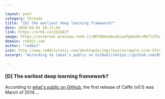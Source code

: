 ```yaml
---

layout: post
category: threads
title: "[D] The earliest deep learning framework?"
date: 2020-04-01 18:17:44
link: https://vrhk.co/2X2GE2f
image: https://external-preview.redd.it/WEY6DkeUbvo5cavPpAa20srRkflSTSA71BV6guuxZ2k.jpg?width=400&height=209.42408377&auto=webp&crop=400:209.42408377,smart&s=03c7bcc1d773dc54235de6f7b91aff0ac10df408
domain: reddit.com
author: "reddit"
icon: http://www.redditstatic.com/desktop2x/img/favicon/apple-icon-57x57.png
excerpt: "According to [what's public on GitHub](<https://github.com/BVLC/caffe/releases?after=v0.99>), the first release of Caffe (v0.1) was March of 2014...."

---
```


### [D] The earliest deep learning framework?

According to [what's public on GitHub](<https://github.com/BVLC/caffe/releases?after=v0.99>), the first release of Caffe (v0.1) was March of 2014....